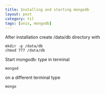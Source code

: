 ```yaml
---
title: Installing and starting mongodb
layout: post
category: til
tags: [unix, mongodb]
---
```

After installation create /data/db directory with

```
mkdir -p /data/db
chmod 777 /data/db
```

Start mongodb: type in terminal

```
mongod
```

on a different terminal type

```
mongo
```
